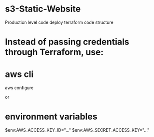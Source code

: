 # s3-Static-Website
Production level code deploy terraform code structure 


# Instead of passing credentials through Terraform, use:

<h1>aws cli</h1>

aws configure

or

<h1>environment variables</h1>

$env:AWS_ACCESS_KEY_ID="..."
$env:AWS_SECRET_ACCESS_KEY="..."

